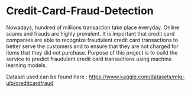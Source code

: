 # Credit-Card-Fraud-Detection
Nowadays, hundred of millions transaction take place everyday. Online scams and frauds are highly prevalent. It is important that credit card companies are able to recognize fraudulent credit card transactions to better serve the customers and to ensure that they are not charged for items that they did not purchase. Purpose of this project is to build the service to predict fraudulent credit card transactions using machine learning models.

Dataset used can be found here : https://www.kaggle.com/datasets/mlg-ulb/creditcardfraud
